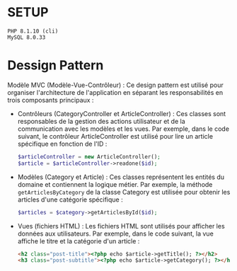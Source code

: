 # SETUP 
```
PHP 8.1.10 (cli)
MySQL 8.0.33
```

# Dessign Pattern


 Modèle MVC (Modèle-Vue-Contrôleur) : Ce design pattern est utilisé pour organiser l'architecture de l'application en séparant les responsabilités en trois composants principaux :

   - Contrôleurs (CategoryController et ArticleController) : Ces classes sont responsables de la gestion des actions utilisateur et de la communication avec les modèles et les vues. Par exemple, dans le code suivant, le contrôleur ArticleController est utilisé pour lire un article spécifique en fonction de l'ID :

     ```php
     $articleController = new ArticleController();
     $article = $articleController->readone($id);
     ```

   - Modèles (Category et Article) : Ces classes représentent les entités du domaine et contiennent la logique métier. Par exemple, la méthode `getArticlesByCategory` de la classe Category est utilisée pour obtenir les articles d'une catégorie spécifique :

     ```php
     $articles = $category->getArticlesById($id);
     ```

   - Vues (fichiers HTML) : Les fichiers HTML sont utilisés pour afficher les données aux utilisateurs. Par exemple, dans le code suivant, la vue affiche le titre et la catégorie d'un article :

     ```html
     <h2 class="post-title"><?php echo $article->getTitle(); ?></h2>
     <h3 class="post-subtitle"><?php echo $article->getCategory(); ?></h3>
     ```
